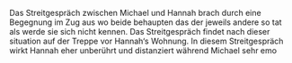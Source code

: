 Das Streitgespräch zwischen Michael und Hannah brach durch eine Begegnung im Zug aus wo beide behaupten das der jeweils andere so tat als werde sie sich nicht kennen. Das Streitgespräch findet nach dieser situation auf der Treppe vor Hannah‘s Wohnung. In diesem Streitgespräch wirkt Hannah eher unberührt und distanziert während Michael sehr emo